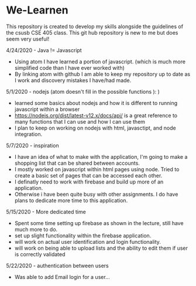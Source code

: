 # We-Learnen
This repository is created to develop my skills alongside the guidelines of the csusb CSE 405 class.
This git hub repository is new to me but does seem very useful!

4/24/2020 - Java != Javascript
  - Using atom I have learned a portion of javascript. (which is much more simplified code than I have ever worked with)
  - By linking atom with github I am able to keep my repository up to date as I work and discovery mistakes I have/had made.

5/1/2020 - nodejs (atom doesn't fill in the possible functions ): )
  - learned some basics about nodejs and how it is different to running javascript within a browser
  - https://nodejs.org/dist/latest-v12.x/docs/api/ is a great reference to many functions that I can use and how I can use them
  - I plan to keep on working on nodejs with html, javasctipt, and node integration.

5/7/2020 - inspiration
  - I have an idea of what to make with the application, I'm going to make a shopping list that can be shared between accounts.
  - I mostly worked on javascript within html pages using node. Tried to create a basic set of pages that can be accessed each other.
  - I definatly need to work with firebase and build up more of an application.
  - Otherwise i have been quite busy with other assignments. I do have plans to dedicate more time to this application.

5/15/2020 - More dedicated time
  - Spent some time setting up firebase as shown in the lecture, still have much more to do.
  - set up slight functionality within the firebase application.
  - will work on actual user identification and login functionality.
  - will work on being able to upload lists and the ability to edit them if user is correctly validated

5/22/2020 - authentication between users
  - Was able to add Email login for a user...
